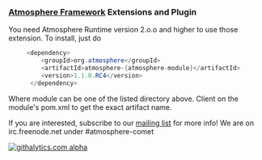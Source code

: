 ### [Atmosphere Framework](https://github.com/Atmosphere/atmosphere) Extensions and Plugin

You need Atmosphere Runtime version 2.o.o and higher to use those extension. To install, just do

```java
     <dependency>
         <groupId>org.atmosphere</groupId>
         <artifactId>atmosphere-{atmosphere-module}</artifactId>
         <version>1.1.0.RC4</version>
      </dependency>
```
Where module can be one of the listed directory above. Client on the module's pom.xml to get the exact artifact name.

If you are interested, subscribe to our [mailing list](http://groups.google.com/group/atmosphere-framework) for more info!  We are on irc.freenode.net under #atmosphere-comet

[![githalytics.com alpha](https://cruel-carlota.pagodabox.com/d21472996f6ee363312cce7b15d3b18a "githalytics.com")](http://githalytics.com/Atmosphere/atmosphere-extensions)
